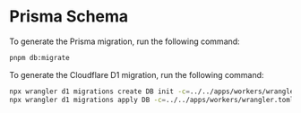 # Prisma Schema

To generate the Prisma migration, run the following command:

```bash
pnpm db:migrate
```

To generate the Cloudflare D1 migration, run the following command:

```bash
npx wrangler d1 migrations create DB init -c=../../apps/workers/wrangler.toml -e dev
npx wrangler d1 migrations apply DB -c=../../apps/workers/wrangler.toml -e dev --local
```
